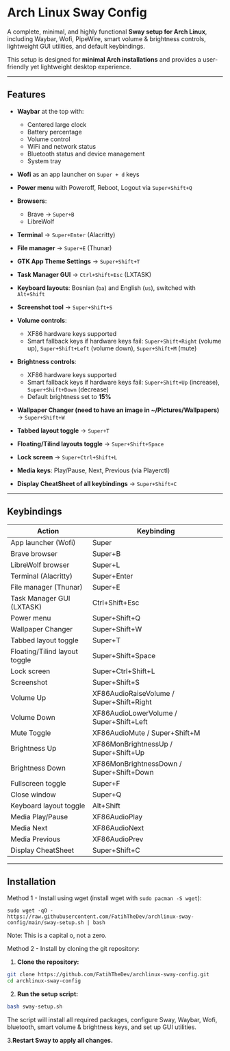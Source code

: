 # Arch Linux Sway Config

A complete, minimal, and highly functional **Sway setup for Arch Linux**, including Waybar, Wofi, PipeWire, smart volume & brightness controls, lightweight GUI utilities, and default keybindings.

This setup is designed for **minimal Arch installations** and provides a user-friendly yet lightweight desktop experience.

---

## Features

- **Waybar** at the top with:
  - Centered large clock  
  - Battery percentage  
  - Volume control  
  - WiFi and network status  
  - Bluetooth status and device management  
  - System tray  

- **Wofi** as an app launcher on `Super + d` keys
- **Power menu** with Poweroff, Reboot, Logout via `Super+Shift+Q`  
- **Browsers**:
  - Brave → `Super+B`  
  - LibreWolf 
- **Terminal** → `Super+Enter` (Alacritty)  
- **File manager** → `Super+E` (Thunar)
- **GTK App Theme Settings** → `Super+Shift+T`
- **Task Manager GUI** → `Ctrl+Shift+Esc` (LXTASK)  
- **Keyboard layouts**: Bosnian (`ba`) and English (`us`), switched with `Alt+Shift`  
- **Screenshot tool** → `Super+Shift+S`  
- **Volume controls**:
  - XF86 hardware keys supported  
  - Smart fallback keys if hardware keys fail: `Super+Shift+Right` (volume up), `Super+Shift+Left` (volume down), `Super+Shift+M` (mute)  
- **Brightness controls**:
  - XF86 hardware keys supported  
  - Smart fallback keys if hardware keys fail: `Super+Shift+Up` (increase), `Super+Shift+Down` (decrease)  
  - Default brightness set to **15%**  
- **Wallpaper Changer (need to have an image in ~/Pictures/Wallpapers)** → `Super+Shift+W`
- **Tabbed layout toggle** -> `Super+T`
- **Floating/Tilind layouts toggle** -> `Super+Shift+Space`
- **Lock screen** -> `Super+Ctrl+Shift+L`
- **Media keys**: Play/Pause, Next, Previous (via Playerctl)
- **Display CheatSheet of all keybindings** -> `Super+Shift+C`

---

## Keybindings

| Action                      | Keybinding                  |
|------------------------------|-----------------------------|
| App launcher (Wofi)          | Super                        |
| Brave browser                | Super+B                      |
| LibreWolf browser            | Super+L                      |
| Terminal (Alacritty)         | Super+Enter                  |
| File manager (Thunar)        | Super+E                      |
| Task Manager GUI (LXTASK)    | Ctrl+Shift+Esc               |
| Power menu                   | Super+Shift+Q                |
| Wallpaper Changer            | Super+Shift+W                |
| Tabbed layout toggle         | Super+T                      |
| Floating/Tilind layout toggle| Super+Shift+Space            |
| Lock screen                  | Super+Ctrl+Shift+L           |
| Screenshot                   | Super+Shift+S                |
| Volume Up                    | XF86AudioRaiseVolume / Super+Shift+Right |
| Volume Down                  | XF86AudioLowerVolume / Super+Shift+Left |
| Mute Toggle                  | XF86AudioMute / Super+Shift+M |
| Brightness Up                | XF86MonBrightnessUp / Super+Shift+Up |
| Brightness Down              | XF86MonBrightnessDown / Super+Shift+Down |
| Fullscreen toggle            | Super+F                      |
| Close window                 | Super+Q                      |
| Keyboard layout toggle       | Alt+Shift                    |
| Media Play/Pause             | XF86AudioPlay                |
| Media Next                   | XF86AudioNext                |
| Media Previous               | XF86AudioPrev                |
| Display CheatSheet           | Super+Shift+C                |

---

## Installation

Method 1 - Install using wget (install wget with ```sudo pacman -S wget```):

```sudo wget -qO - https://raw.githubusercontent.com/FatihTheDev/archlinux-sway-config/main/sway-setup.sh | bash```

Note: This is a capital o, not a zero.

Method 2 - Install by cloning the git repository:

1. **Clone the repository:**
```bash
git clone https://github.com/FatihTheDev/archlinux-sway-config.git
cd archlinux-sway-config
```
2. **Run the setup script:**
```bash
bash sway-setup.sh
```

The script will install all required packages, configure Sway, Waybar, Wofi, bluetooth, smart volume & brightness keys, and set up GUI utilities.

3.**Restart Sway to apply all changes.**

